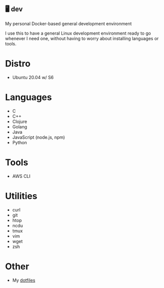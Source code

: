 🖥️ dev
---
My personal Docker-based general development environment

I use this to have a general Linux development environment ready to go whenever I need one, without having to worry about installing languages or tools.

# Distro
- Ubuntu 20.04 w/ S6

# Languages
- C
- C++
- Clojure
- Golang
- Java
- JavaScript (node.js, npm)
- Python

# Tools
- AWS CLI

# Utilities
- curl
- git
- htop
- ncdu
- tmux
- vim
- wget
- zsh

# Other
- My [dotfiles](https://github.com/MitchTalmadge/dotfiles)
